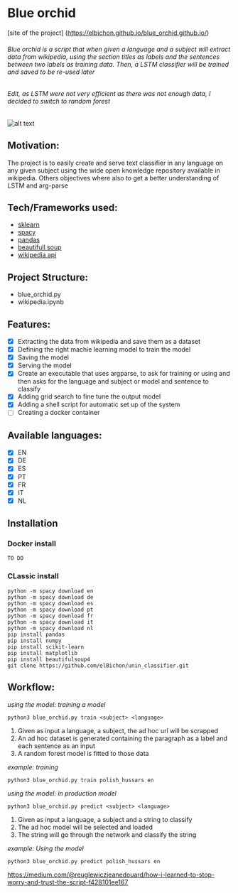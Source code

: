 # Blue orchid

[site of the project] (https://elbichon.github.io/blue_orchid.github.io/)
###### Blue orchid is a script that when given a language and a subject will extract data from wikipedia, using the section titles as labels and the sentences between two labels as training data. Then, a LSTM classifier will be trained and saved to be re-used later
###### Edit, as LSTM were not very efficient as there was not enough data, I decided to switch to random forest
![alt text](https://theappassembly.com/wp-content/uploads/2016/11/BigDataWordMap-1264x736.jpg)
## Motivation: 
The project is to easily create and serve text classifier in any language on any given subject using the wide open knowledge repository available in wikipedia. Others objectives where also to get a better understanding of LSTM and arg-parse

## Tech/Frameworks used:
- [sklearn](https://keras.io/)
- [spacy](https://scikit-learn.org/stable/)
- [pandas](https://pandas.pydata.org/)
- [beautifull soup](https://www.crummy.com/software/BeautifulSoup/)
- [wikipedia api](https://pypi.org/project/Wikipedia-API/)

## Project Structure:
- blue_orchid.py
- wikipedia.ipynb

## Features:
- [x] Extracting the data from wikipedia and save them as a dataset
- [x] Defining the right machie learning model to train the model
- [x] Saving the model
- [x] Serving the model
- [x] Create an executable that uses argparse, to ask for training or using and then asks for the language and subject or model and sentence to classify
- [x] Adding grid search to fine tune the output model
- [x] Adding a shell script for automatic set up of the system
- [ ] Creating a docker container

## Available languages:
- [x] EN
- [x] DE
- [x] ES
- [x] PT
- [x] FR
- [x] IT
- [x] NL

## Installation
### Docker install
```
TO DO
```
### CLassic install

```
python -m spacy download en
python -m spacy download de
python -m spacy download es
python -m spacy download pt
python -m spacy download fr
python -m spacy download it
python -m spacy download nl
pip install pandas
pip install numpy
pip install scikit-learn
pip install matplotlib
pip install beautifulsoup4
git clone https://github.com/elBichon/unin_classifier.git
```

## Workflow:

*using the model: training a model*
```
python3 blue_orchid.py train <subject> <language>
```
1. Given as input a language, a subject, the ad hoc url will be scrapped
2. An ad hoc dataset is generated containing the paragraph as a label and each sentence as an input
3. A random forest model is fitted to those data

*example: training*
```
python3 blue_orchid.py train polish_hussars en
```
*using the model: in production model*
```
python3 blue_orchid.py predict <subject> <language>
```
1. Given as input a language, a subject and a string to classify
2. The ad hoc model will be selected and loaded
3. The string will go through the network and classify the string 

*example: Using the model*
```
python3 blue_orchid.py predict polish_hussars en
```

https://medium.com/@reuglewiczjeanedouard/how-i-learned-to-stop-worry-and-trust-the-script-f428101ee167
